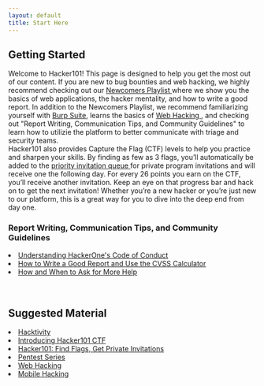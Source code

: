 ```yaml
---
layout: default
title: Start Here
---
```

<div class="container-fluid pt-3">
  <div class="row">
    <div class="col-md-7 mb-4 pb-2">
      <div class="mb-0">
        <h2 class="display-5">Getting Started</h2>
      </div>
      Welcome to Hacker101! This page is designed to help you get the most out of our content. If you are new to bug bounties and web hacking, we highly recommend checking out our <a href="/playlists/newcomers"> Newcomers Playlist </a> where we show you the basics of web applications, the hacker mentality, and how to write a good report. In addition to the Newcomers Playlist, we recommend familiarizing yourself with <a href="/playlists/burp_suite"> Burp Suite</a>, learns the basics of <a href="/playlists/web_hacking"> Web Hacking </a>, and checking out "Report Writing, Communication Tips, and Community Guidelines" to learn how to utilizie the platform to better communicate with triage and security teams. <br>
      Hacker101 also provides Capture the Flag (CTF) levels to help you practice and sharpen your skills. By finding as few as 3 flags, you’ll automatically be added to the <a href="https://docs.hackerone.com/hackers/invitations-priority-queue.html">priority invitation queue </a> for private program invitations and will receive one the following day. For every 26 points you earn on the CTF, you’ll receive another invitation. Keep an eye on that progress bar and hack on to get the next invitation! Whether you’re a new hacker or you’re just new to our platform, this is a great way for you to dive into the deep end from day one.
      </div>
    <div class="col-md-4 mb-4 pb-2 border-left border-success">
      <h3> Report Writing, Communication Tips, and Community Guidelines</h3>
        <li><a href="/resources/articles/code_of_conduct">Understanding HackerOne's Code of Conduct</a></li>
        <li><a href="/resources/articles/writing_a_report_and_cvss">How to Write a Good Report and Use the CVSS Calculator</a></li>
        <li><a href="/resources/articles/asking_for_help">How and When to Ask for More Help</a></li> <br><br>
    <h2>Suggested Material</h2>
        <li><a href="https://hackerone.com/hacktivity">Hacktivity</a></li>
        <li><a href="https://www.hackerone.com/blog/Introducing-Hacker101-CTF">Introducing Hacker101 CTF</a></li>
        <li><a href="/playlists/burp_suite">Hacker101: Find Flags, Get Private Invitations</a></li>
        <li><a href="/playlists/pentesting_series">Pentest Series</a></li>
        <li><a href="/playlists/web_hacking">Web Hacking</a></li>
        <li><a href="/playlists/mobile_hacking">Mobile Hacking</a></li>
  </div>
</div>
